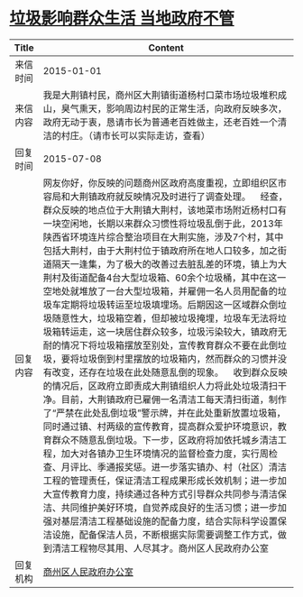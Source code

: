 # <a href="http://www.shangluo.gov.cn/zmhd/ldxxxx.jsp?urltype=leadermail.LeaderMailContentUrl&wbtreeid=1112&leadermailid=2880">垃圾影响群众生活  当地政府不管</a>
| Title |                                                                                                                                                                                                                                                                                                                                                                                          Content                                                                                                                                                                                                                                                                                                                                                                                           |
|:-----:|--------------------------------------------------------------------------------------------------------------------------------------------------------------------------------------------------------------------------------------------------------------------------------------------------------------------------------------------------------------------------------------------------------------------------------------------------------------------------------------------------------------------------------------------------------------------------------------------------------------------------------------------------------------------------------------------------------------------------------------------------------------------------------------------|
| 来信时间  | 2015-01-01                                                                                                                                                                                                                                                                                                                                                                                                                                                                                                                                                                                                                                                                                                                                                                                 |
| 来信内容  | 我是大荆镇村民，商州区大荆镇街道杨村口菜市场垃圾堆积成山，臭气熏天，影响周边村民的正常生活，向政府反映多次，政府无动于衷，恳请市长为普通老百姓做主，还老百姓一个清洁的村庄。（请市长可以实际走访，查看）                                                                                                                                                                                                                                                                                                                                                                                                                                                                                                                                                                                                                                                                                       |
| 回复时间  | 2015-07-08                                                                                                                                                                                                                                                                                                                                                                                                                                                                                                                                                                                                                                                                                                                                                                                 |
| 回复内容  | 网友你好，你反映的问题商州区政府高度重视，立即组织区市容局和大荆镇政府就反映情况及时进行了调查处理。    经查，群众反映的地点位于大荆镇大荆村，该地菜市场附近杨村口有一块空闲地，长期以来群众习惯性将垃圾乱倒于此，2013年陕西省环境连片综合整治项目在大荆实施，涉及7个村，其中包括大荆村，由于大荆村位于镇政府所在地人口较多，加之街道隔天一逢集，为了极大的改善过去脏乱差的环境，镇上为大荆村及街道配备4台大型垃圾箱、60余个垃圾桶，其中在这一空地处就堆放了一台大型垃圾箱，并雇佣一名人员用配备的垃圾车定期将垃圾转运至垃圾填埋场。后期因这一区域群众倒垃圾随意性大，垃圾箱空着，但却被垃圾掩埋，垃圾车无法将垃圾箱转运走，这一块居住群众较多，垃圾污染较大，镇政府无耐的情况下将垃圾箱摆放至别处，宣传教育群众不要在此倒垃圾，要将垃圾倒到村里摆放的垃圾箱内，然而群众的习惯并没有改变，还存在垃圾在此处随意乱倒的现象。    收到群众反映的情况后，区政府立即责成大荆镇组织人力将此处垃圾清扫干净。目前，大荆镇政府已雇佣一名清洁工每天清扫街道，制作了“严禁在此处乱倒垃圾”警示牌，并在此处重新放置垃圾箱，同时通过镇、村两级的宣传教育，提高群众爱护环境意识，教育群众不随意乱倒垃圾。下一步，区政府将加依托城乡清洁工程，加大对各镇办卫生环境情况的监督检查力度，实行周检查、月评比、季通报奖惩。进一步落实镇办、村（社区）清洁工程的管理责任，保证清洁工程成果形成长效机制；进一步加大宣传教育力度，持续通过各种方式引导群众共同参与清洁保洁、共同维护美好环境，自觉养成良好的生活习惯；进一步加强对基层清洁工程基础设施的配备力度，结合实际科学设置保洁设施，配备保洁人员，不断根据实际需要调整工作方式，做到清洁工程物尽其用、人尽其才。商州区人民政府办公室 |
| 回复机构  | <a href="../../categories/agencies/商州区人民政府办公室.md">商州区人民政府办公室</a>                                                                                                                                                                                                                                                                                                                                                                                                                                                                                                                                                                                                                                                                                                                           |